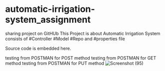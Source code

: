 # automatic-irrigation-system_assignment
sharing project on GitHUb
 This Project is about Automatic Irrigation System consists of
 #Controller
 #Model
 #Repo and
 #properties file
 
 Source code is embedded here.
 
 testing from POSTMAN for POST  method
 testing from POSTMAN for GET method
testing from POSTMAN for PUT method 
![Screenshot (95)](https://user-images.githubusercontent.com/47526191/208490775-3de88a57-a04b-413d-8c00-5070a2a0cd91.png)








